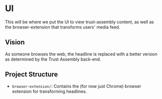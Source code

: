 # UI

This will be where we put the UI to view trust-assembly content, as well as the browser-extension that transforms users' media feed.

## Vision

As someone browses the web, the headline is replaced with a better version as
determined by the Trust Assembly back-end.

## Project Structure

* `browser-extension/`: Contains the (for now just Chrome) browser extension for transforming headlines.
